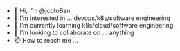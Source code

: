 - 👋 Hi, I’m @jcotoBan
- 👀 I’m interested in ... devops/k8s/software engineering
- 🌱 I’m currently learning k8s/cloud/software engineering
- 💞️ I’m looking to collaborate on ... anything
- 📫 How to reach me ... 

<!---
jcotoBan/jcotoBan is a ✨ special ✨ repository because its `README.md` (this file) appears on your GitHub profile.
You can click the Preview link to take a look at your changes.
--->
